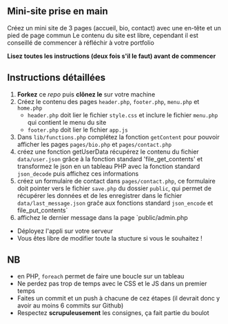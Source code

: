 Mini-site prise en main
---

Créez un mini site de 3 pages (accueil, bio, contact) avec une en-tête et un pied de page commun
Le contenu du site est libre, cependant il est conseillé de commencer à réfléchir à votre portfolio

**Lisez toutes les instructions (deux fois s'il le faut) avant de commencer**

Instructions détaillées
---

1. **Forkez** ce *repo* puis **clônez le** sur votre machine
2. Créez le contenu des pages `header.php`, `footer.php`, `menu.php` et `home.php`
	- `header.php` doit lier le fichier `style.css` et inclure le fichier `menu.php` qui contient le menu du site
	- `footer.php` doit lier le fichier `app.js`
3. Dans `lib/functions.php` complétez la fonction `getContent` pour pouvoir afficher les pages `pages/bio.php` et `pages/contact.php`
4. créez une fonction getUserData récupérez le contenu du fichier `data/user.json` grâce à la fonction standard 'file_get_contents' et transformez le json en un tableau PHP avec la fonction standard `json_decode` puis affichez ces informations 
5. créez un formulaire de contact dans `pages/contact.php`, ce formulaire doit pointer vers le fichier `save.php` du dossier `public`, qui permet de récupérer les données et de les enregistrer dans le fichier `data/last_message.json` graĉe aux fonctions standard `json_encode` et file_put_contents`
6. affichez le dernier message dans la page `public/admin.php

- Déployez l'appli sur votre serveur
- Vous êtes libre de modifier toute la stucture si vous le souhaitez !

NB
--- 

- en PHP, `foreach` permet de faire une boucle sur un tableau
- Ne perdez pas trop de temps avec le CSS et le JS dans un premier temps
- Faites un commit et un push à chacune de cez étapes (il devrait donc y avoir au moins 6 commits sur Github)
- Respectez **scrupuleusement** les consignes, ça fait partie du boulot
